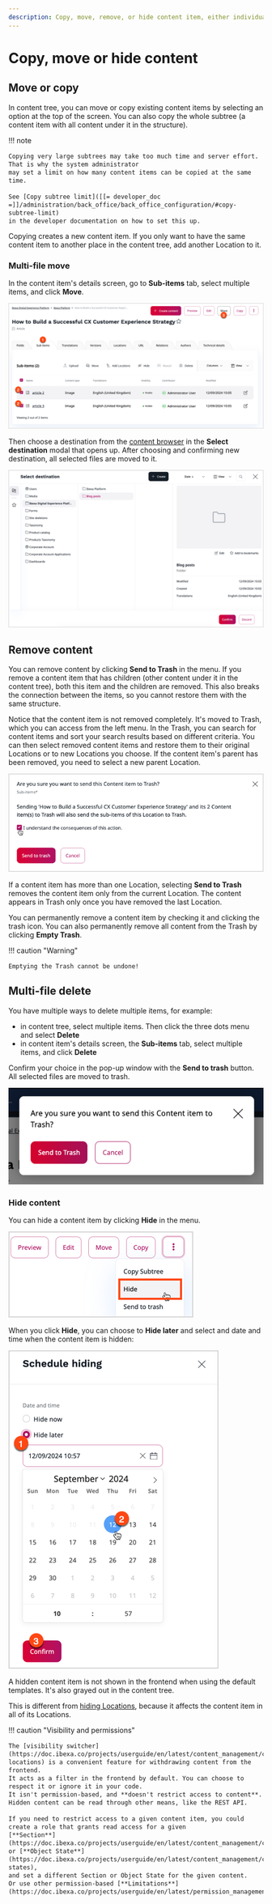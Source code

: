 ```yaml
---
description: Copy, move, remove, or hide content item, either individually or in bulk.
---
```


# Copy, move or hide content

## Move or copy

In content tree, you can move or copy existing content items by selecting an
option at the top of the screen.
You can also copy the whole subtree (a content item with all content under it in the structure).

!!! note

    Copying very large subtrees may take too much time and server effort. That is why the system administrator
    may set a limit on how many content items can be copied at the same time.

    See [Copy subtree limit]([[= developer_doc =]]/administration/back_office/back_office_configuration/#copy-subtree-limit)
    in the developer documentation on how to set this up.

Copying creates a new content item.
If you only want to have the same content item to another place in the content tree, add another Location to it.

### Multi-file move

In the content item's details screen, go to **Sub-items** tab, select multiple items, and click **Move**.

![Multi-file move](img/multi_file_move.png)

Then choose a destination from the [content browser](../../getting_started/discover_ui.md#content-browser) in the **Select destination** modal that opens up.
After choosing and confirming new destination, all selected files are moved to it.

![Multi-file move](img/multi_file_move_location.png)

## Remove content

You can remove content by clicking **Send to Trash** in the menu.
If you remove a content item that has children (other content under it in the content tree),
both this item and the children are removed. This also breaks the connection between the items,
so you cannot restore them with the same structure.

Notice that the content item is not removed completely.
It's moved to Trash, which you can access from the left menu.
In the Trash, you can search for content items and sort your search results based on different criteria. You can then select removed content items and restore them to their original Locations or to new Locations you choose.
If the content item's parent has been removed, you need to select a new parent Location.

![Warning before emptying the trash](img/empty_trash_warning.png "Warning before emptying the Trash")

If a content item has more than one Location, selecting **Send to Trash** removes the content item only from the current Location.
The content appears in Trash only once you have removed the last Location.

You can permanently remove a content item by checking it and clicking the trash icon.
You can also permanently remove all content from the Trash by clicking **Empty Trash**.

!!! caution "Warning"

    Emptying the Trash cannot be undone!

## Multi-file delete

You have multiple ways to delete multiple items, for example:

- in content tree, select multiple items.
Then click the three dots menu and select **Delete**
- in content item's details screen, the **Sub-items** tab, select multiple items, and click **Delete**

Confirm your choice in the pop-up window with the **Send to trash** button. All selected files are moved to trash.

![Multi-file delete](img/multi_file_delete.png)

### Hide content

You can hide a content item by clicking **Hide** in the menu.

![Hide content icon](img/hide_content_icon.png)

When you click **Hide**, you can choose to **Hide later**
and select and date and time when the content item is hidden:

![Schedule hiding panel](img/schedule_hiding.png)

A hidden content item is not shown in the frontend when using the default templates. It's also grayed out in the content tree.

This is different from [hiding Locations](manage_locations_urls.md#hide-locations), because it affects the content item
in all of its Locations.

!!! caution "Visibility and permissions"

    The [visibility switcher](https://doc.ibexa.co/projects/userguide/en/latest/content_management/content_organization/manage_locations_urls/#hide-locations) is a convenient feature for withdrawing content from the frontend.
    It acts as a filter in the frontend by default. You can choose to respect it or ignore it in your code.
    It isn't permission-based, and **doesn't restrict access to content**. Hidden content can be read through other means, like the REST API.

    If you need to restrict access to a given content item, you could create a role that grants read access for a given
    [**Section**](https://doc.ibexa.co/projects/userguide/en/latest/content_management/content_organization/classify_content/#sections)
    or [**Object State**](https://doc.ibexa.co/projects/userguide/en/latest/content_management/content_organization/classify_content/#object-states),
    and set a different Section or Object State for the given content.
    Or use other permission-based [**Limitations**](https://doc.ibexa.co/projects/userguide/en/latest/permission_management/work_with_permissions/).

